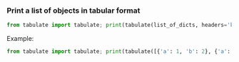 ### Print a list of objects in tabular format
```Python
from tabulate import tabulate; print(tabulate(list_of_dicts, headers='keys'))
```

Example:
```Python
from tabulate import tabulate; print(tabulate([{'a': 1, 'b': 2}, {'a': 3, 'b': 4}], headers='keys'))
```
